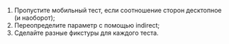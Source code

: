 1. Пропустите мобильный тест, если соотношение сторон десктопное (и наоборот);
2. Переопределите параметр с помощью indirect;
3. Сделайте разные фикстуры для каждого теста.
